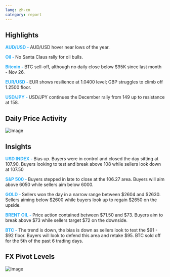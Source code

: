 ```yaml
---
lang: zh-cn
category: report
---
```

<h2>Highlights</h2>
<strong style="color: #2caef7;">AUD/USD - </strong> AUD/USD hover near lows of the year.

<strong style="color: #2caef7;">Oil - </strong> No Santa Claus rally for oil bulls.

<strong style="color: #2caef7;">Bitcoin - </strong> BTC sell-off, although no daily close below $95K since last month - Nov 26.

<strong style="color: #2caef7;">EUR/USD - </strong> EUR shows resilience at 1.0400 level; GBP struggles to climb off 1.2500 floor.

<strong style="color: #2caef7;">USD/JPY - </strong> USD/JPY continues the December rally from 149 up to resistance at 158.



<h2>Daily Price Activity</h2>
<img src="https://markleighedu.github.io/img/Dec-2024/26-Dec-2024/price.jpg" alt="Image"/>

<h2>Insights</h2>
<strong style="color: #2caef7;">USD INDEX - </strong> Bias up. Buyers were in control and closed the day sitting at 107.90. Buyers looking to test and break above 108 while sellers look down at 107.50

<strong style="color: #2caef7;">S&P 500 - </strong> Buyers stepped in late to close at the 106.27 area. Buyers will aim above 6050 while sellers aim below 6000.

<strong style="color: #2caef7;">GOLD - </strong> Sellers won the day in a narrow range between $2604 and $2630. Sellers aiming below $2600 while buyers look up to regain $2650 on the upside.

<strong style="color: #2caef7;">BRENT OIL - </strong> Price action contained between $71.50 and $73. Buyers aim to break above $73 while sellers target $72 on the downside.

<strong style="color: #2caef7;">BTC - </strong> The trend is down, the bias is down as sellers look to test the $91 - $92 floor. Buyers will look to defend this area and retake $95. BTC sold off for the 5th of the past 6 trading days.



<h2>FX Pivot Levels</h2>
<img src="https://markleighedu.github.io/img/Dec-2024/26-Dec-2024/pivot.jpg" alt="Image"/>
